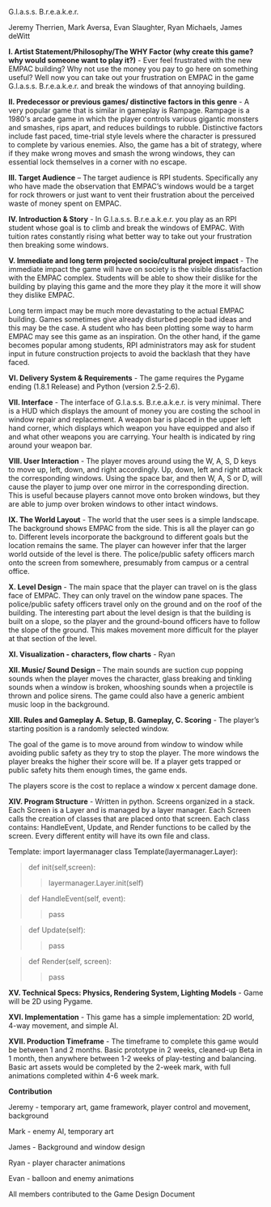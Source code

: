 G.l.a.s.s. B.r.e.a.k.e.r.

Jeremy Therrien,
Mark Aversa,
Evan Slaughter,
Ryan Michaels,
James deWitt

**I. Artist Statement/Philosophy/The WHY Factor (why create this game? why would someone want to play it?)** - Ever feel frustrated with the new EMPAC building? Why not use the money you pay to go here on something useful? Well now you can take out your frustration on EMPAC in the game G.l.a.s.s. B.r.e.a.k.e.r. and break the windows of that annoying building.

**II. Predecessor or previous games/ distinctive factors in this genre** - A very popular game that is similar in gameplay is Rampage. Rampage is a 1980's arcade game in which the player controls various gigantic monsters and smashes, rips apart, and reduces buildings to rubble. Distinctive factors include fast paced, time-trial style levels where the character is pressured to complete by various enemies. Also, the game has a bit of strategy, where if they make wrong moves and smash the wrong windows, they can essential lock themselves in a corner with no escape.

**III. Target Audience** – The target audience is RPI students. Specifically any who have made the observation that EMPAC’s windows would be a target for rock throwers or just want to vent their frustration about the perceived waste of money spent on EMPAC.

**IV. Introduction & Story** - In G.l.a.s.s. B.r.e.a.k.e.r. you play as an RPI student whose goal is to climb and break the windows of EMPAC. With tuition rates constantly rising what better way to take out your frustration then breaking some windows.

**V. Immediate and long term projected socio/cultural project impact** - The immediate impact the game will have on society is the visible dissatisfaction with the EMPAC complex.  Students will be able to show their dislike for the building by playing this game and the more they play it the more it will show they dislike EMPAC.

Long term impact may be much more devastating to the actual EMPAC building.  Games sometimes give already disturbed people bad ideas and this may be the case.  A student who has been plotting some way to harm EMPAC may see this game as an inspiration.  On the other hand, if the game becomes popular among students, RPI administrators may ask for student input in future construction projects to avoid the backlash that they have faced.


**VI. Delivery System & Requirements** - The game requires the Pygame ending (1.8.1 Release) and Python (version 2.5-2.6).

**VII. Interface** - The interface of G.l.a.s.s. B.r.e.a.k.e.r. is very minimal. There is a HUD which displays the amount of money you are costing the school in window repair and replacement. A weapon bar is placed in the upper left hand corner, which displays which weapon you have equipped and also if and what other weapons you are carrying. Your health is indicated by ring around your weapon bar.

**VIII. User Interaction** - The player moves around using the W, A, S, D keys to move up, left, down, and right accordingly. Up, down, left and right attack the corresponding windows. Using the space bar, and then W, A, S or D, will cause the player to jump over one mirror in the corresponding direction. This is useful because players cannot move onto broken windows, but they are able to jump over broken windows to other intact windows.

**IX. The World Layout** - The world that the user sees is a simple landscape. The background shows EMPAC from the side. This is all the player can go to.  Different levels incorporate the background to different goals but the location remains the same. The player can however infer that the larger world outside of the level is there. The police/public safety officers march onto the screen from somewhere, presumably from campus or a central office.

**X. Level Design** - The main space that the player can travel on is the glass face of EMPAC. They can only travel on the window pane spaces. The police/public safety officers travel only on the ground and on the roof of the building. The interesting part about the level design is that the building is built on a slope, so the player and the ground-bound officers have to follow the slope of the ground. This makes movement more difficult for the player at that section of the level.

**XI. Visualization - characters, flow charts** - Ryan

**XII. Music/ Sound Design** – The main sounds are suction cup popping sounds when the player moves the character, glass breaking and tinkling sounds when a window is broken, whooshing sounds when a projectile is thrown and police sirens. The game could also have a generic ambient music loop in the background.

**XIII. Rules and Gameplay A. Setup, B. Gameplay, C. Scoring** - The player’s starting position is a randomly selected window.

The goal of the game is to move around from window to window while avoiding public safety as they try to stop the player. The more windows the player breaks the higher their score will be. If a player gets trapped or public safety hits them enough times, the game ends.

The players score is the cost to replace a window x percent damage done.

**XIV. Program Structure** - Written in python. Screens organized in a stack. Each Screen is a Layer and is managed by a layer manager.  Each Screen calls the creation of classes that are placed onto that screen. Each class contains: HandleEvent, Update, and Render functions to be called by the screen. Every different entity will have its own file and class.

Template:
import layermanager
class Template(layermanager.Layer):
> def init(self,screen):
> > layermanager.Layer.init(self)


> def HandleEvent(self, event):
> > pass


> def Update(self):
> > pass


> def Render(self, screen):
> > pass

**XV. Technical Specs: Physics, Rendering System, Lighting Models** - Game will be 2D using Pygame.

**XVI. Implementation** - This game has a simple implementation: 2D world, 4-way movement, and simple AI.

**XVII. Production Timeframe** - The timeframe to complete this game would be between 1 and 2 months. Basic prototype in 2 weeks, cleaned-up Beta in 1 month, then anywhere between 1-2 weeks of play-testing and balancing. Basic art assets would be completed by the 2-week mark, with full animations completed within 4-6 week mark.

**Contribution**

Jeremy - temporary art, game framework, player control and movement, background

Mark - enemy AI, temporary art

James - Background and window design

Ryan - player character animations

Evan - balloon and enemy animations

All members contributed to the Game Design Document